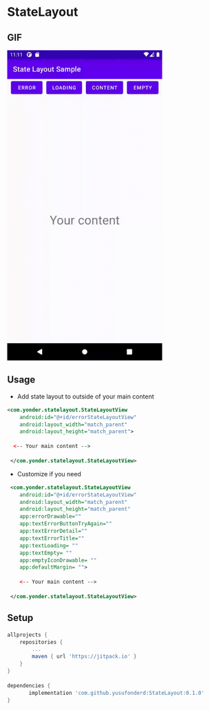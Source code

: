 # StateLayout

## GIF
<img src="https://github.com/yusufonderd/StateLayout/blob/master/art/sample.gif" width="360" height="720" />

## Usage
* Add state layout to outside of your main content
```xml
<com.yonder.statelayout.StateLayoutView
    android:id="@+id/errorStateLayoutView"
    android:layout_width="match_parent"
    android:layout_height="match_parent">

  <-- Your main content --> 

 </com.yonder.statelayout.StateLayoutView>

```

* Customize if you need
```xml
 <com.yonder.statelayout.StateLayoutView
    android:id="@+id/errorStateLayoutView"
    android:layout_width="match_parent"
    android:layout_height="match_parent"
    app:errorDrawable=""
    app:textErrorButtonTryAgain=""
    app:textErrorDetail=""
    app:textErrorTitle=""
    app:textLoading= ""
    app:textEmpty= ""
    app:emptyIconDrawable= ""
    app:defaultMargin= "">

    <-- Your main content --> 

 </com.yonder.statelayout.StateLayoutView>
```


## Setup
```gradle
allprojects {
    repositories {
        ...
        maven { url 'https://jitpack.io' }
    }
}

dependencies {
       implementation 'com.github.yusufonderd:StateLayout:0.1.0'
}
```
